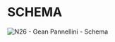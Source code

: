 # SCHEMA

![N26 - Gean Pannellini - Schema](https://github.com/geanpannellini/extraction_api/assets/70926945/807d85a0-0a00-42d7-91f6-65d199c3c4b5)
